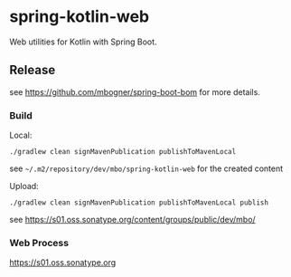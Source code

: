 # spring-kotlin-web

Web utilities for Kotlin with Spring Boot.

## Release

see https://github.com/mbogner/spring-boot-bom for more details.

### Build

Local:
```shell
./gradlew clean signMavenPublication publishToMavenLocal
```

see `~/.m2/repository/dev/mbo/spring-kotlin-web` for the created content

Upload:
```shell
./gradlew clean signMavenPublication publishToMavenLocal publish
```

see https://s01.oss.sonatype.org/content/groups/public/dev/mbo/

### Web Process

https://s01.oss.sonatype.org